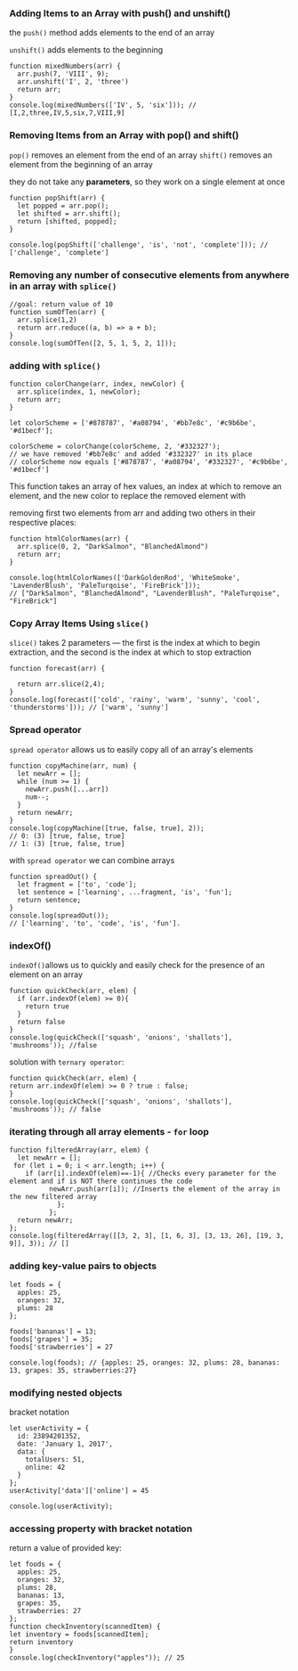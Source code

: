 ### Adding Items to an Array with push() and unshift()

the `push()` method adds elements to the end of an array

`unshift()` adds elements to the beginning

```
function mixedNumbers(arr) {
  arr.push(7, 'VIII', 9);
  arr.unshift('I', 2, 'three')
  return arr;
}
console.log(mixedNumbers(['IV', 5, 'six'])); // [I,2,three,IV,5,six,7,VIII,9]
```
### Removing Items from an Array with pop() and shift()

`pop()` removes an element from the end of an array
`shift()` removes an element from the beginning of an array

they do not take any **parameters**, so they work on a single element at once

```
function popShift(arr) {
  let popped = arr.pop(); 
  let shifted = arr.shift(); 
  return [shifted, popped];
}

console.log(popShift(['challenge', 'is', 'not', 'complete'])); // ['challenge', 'complete']
```
### Removing any number of consecutive elements from anywhere in an array with `splice()`

```
//goal: return value of 10
function sumOfTen(arr) {
  arr.splice(1,2)
  return arr.reduce((a, b) => a + b);
}
console.log(sumOfTen([2, 5, 1, 5, 2, 1]));
```

### adding with `splice()`
```
function colorChange(arr, index, newColor) {
  arr.splice(index, 1, newColor);
  return arr;
}

let colorScheme = ['#878787', '#a08794', '#bb7e8c', '#c9b6be', '#d1becf'];

colorScheme = colorChange(colorScheme, 2, '#332327');
// we have removed '#bb7e8c' and added '#332327' in its place
// colorScheme now equals ['#878787', '#a08794', '#332327', '#c9b6be', '#d1becf']
```
This function takes an array of hex values, an index at which to remove an element, and the new color to replace the removed element with

removing first two elements from arr and adding two others in their respective places:
```
function htmlColorNames(arr) {
  arr.splice(0, 2, "DarkSalmon", "BlanchedAlmond")
  return arr;
} 
 
console.log(htmlColorNames(['DarkGoldenRod', 'WhiteSmoke', 'LavenderBlush', 'PaleTurqoise', 'FireBrick']));
// ["DarkSalmon", "BlanchedAlmond", "LavenderBlush", "PaleTurqoise", "FireBrick"]
```

### Copy Array Items Using `slice()`

`slice()` takes 2 parameters — the first is the index at which to begin extraction, and the second is the index at which to stop extraction
```
function forecast(arr) {
  
  return arr.slice(2,4);
}
console.log(forecast(['cold', 'rainy', 'warm', 'sunny', 'cool', 'thunderstorms'])); // ['warm', 'sunny']
```
### Spread operator
`spread operator` allows us to easily copy all of an array's elements
```
function copyMachine(arr, num) {
  let newArr = [];
  while (num >= 1) {
    newArr.push([...arr])
    num--;
  }
  return newArr;
}
console.log(copyMachine([true, false, true], 2));
// 0: (3) [true, false, true]
// 1: (3) [true, false, true]
```
with `spread operator` we can combine arrays
```
function spreadOut() {
  let fragment = ['to', 'code'];
  let sentence = ['learning', ...fragment, 'is', 'fun']; 
  return sentence;
}
console.log(spreadOut()); 
// ['learning', 'to', 'code', 'is', 'fun'].
```
### indexOf()
`indexOf()`allows us to quickly and easily check for the presence of an element on an array
```
function quickCheck(arr, elem) {
  if (arr.indexOf(elem) >= 0){
    return true
  }
  return false
}
console.log(quickCheck(['squash', 'onions', 'shallots'], 'mushrooms')); //false
```
solution with `ternary operator`:
```
function quickCheck(arr, elem) {
return arr.indexOf(elem) >= 0 ? true : false;
}
console.log(quickCheck(['squash', 'onions', 'shallots'], 'mushrooms')); // false
```
### iterating through all array elements - `for` loop

```
function filteredArray(arr, elem) {
  let newArr = [];
 for (let i = 0; i < arr.length; i++) { 
    if (arr[i].indexOf(elem)==-1){ //Checks every parameter for the element and if is NOT there continues the code
          newArr.push(arr[i]); //Inserts the element of the array in the new filtered array
            };
          };
  return newArr;
};
console.log(filteredArray([[3, 2, 3], [1, 6, 3], [3, 13, 26], [19, 3, 9]], 3)); // []
```
### adding key-value pairs to objects
```
let foods = {
  apples: 25,
  oranges: 32,
  plums: 28
};

foods['bananas'] = 13;
foods['grapes'] = 35;
foods['strawberries'] = 27 

console.log(foods); // {apples: 25, oranges: 32, plums: 28, bananas: 13, grapes: 35, strawberries:27}
```

### modifying nested objects
bracket notation
```
let userActivity = {
  id: 23894201352,
  date: 'January 1, 2017',
  data: {
    totalUsers: 51,
    online: 42
  }
};
userActivity['data']['online'] = 45

console.log(userActivity);
```
### accessing property with bracket notation
return a value of provided key:
```
let foods = {
  apples: 25,
  oranges: 32,
  plums: 28,
  bananas: 13,
  grapes: 35,
  strawberries: 27
};
function checkInventory(scannedItem) {
let inventory = foods[scannedItem];
return inventory
}
console.log(checkInventory("apples")); // 25
```